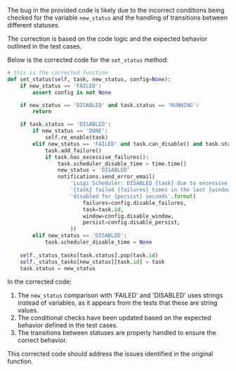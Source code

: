 The bug in the provided code is likely due to the incorrect conditions being checked for the variable `new_status` and the handling of transitions between different statuses.

The correction is based on the code logic and the expected behavior outlined in the test cases.

Below is the corrected code for the `set_status` method:

```python
# this is the corrected function
def set_status(self, task, new_status, config=None):
    if new_status == 'FAILED':
        assert config is not None

    if new_status == 'DISABLED' and task.status == 'RUNNING':
        return

    if task.status == 'DISABLED':
        if new_status == 'DONE':
            self.re_enable(task)
        elif new_status == 'FAILED' and task.can_disable() and task.status != 'DISABLED':
            task.add_failure()
            if task.has_excessive_failures():
                task.scheduler_disable_time = time.time()
                new_status = 'DISABLED'
                notifications.send_error_email(
                    'Luigi Scheduler: DISABLED {task} due to excessive failures'.format(task=task.id),
                    '{task} failed {failures} times in the last {window} seconds, so it is being '
                    'disabled for {persist} seconds'.format(
                        failures=config.disable_failures,
                        task=task.id,
                        window=config.disable_window,
                        persist=config.disable_persist,
                    ))
        elif new_status == 'DISABLED':
            task.scheduler_disable_time = None
    
    self._status_tasks[task.status].pop(task.id)
    self._status_tasks[new_status][task.id] = task
    task.status = new_status
```

In the corrected code:
1. The `new_status` comparison with 'FAILED' and 'DISABLED' uses strings instead of variables, as it appears from the tests that these are string values.
2. The conditional checks have been updated based on the expected behavior defined in the test cases.
3. The transitions between statuses are properly handled to ensure the correct behavior.

This corrected code should address the issues identified in the original function.
